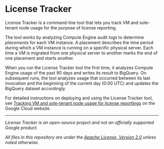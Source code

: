 # License Tracker

License Tracker is a command-line tool that lets you track VM and sole-tenant
node usage for the purpose of license reporting.

The tool works by analyzing Compute Engine audit logs to determine _placements_ 
for each VM instance. A placement describes the time period during which
a VM instance is running on a specific physical server. Each time a VM is migrated 
from one physical server to another marks the end of one placement and starts another.

When you run the License Tracker tool the first time, it analyzes Compute Engine
usage of the past 90 days and writes its result to BigQuery. On subsequent runs,
the tool analyzes usage that occurred between its last invocation and the beginning
of the current day (0:00 UTC) and updates the BigQuery dataset accordingly.

For detailed instructions on deploying and using the License Tracker tool, see 
[Tracking VM and sole-tenant node usage for license reportings](https://cloud.google.com/compute/docs/nodes/determining-server-usage)
on the Google Cloud website.

--- 

_License Tracker is an open-source project and not an officially supported Google product._

_All files in this repository are under the
[Apache License, Version 2.0](LICENSE.txt) unless noted otherwise._
